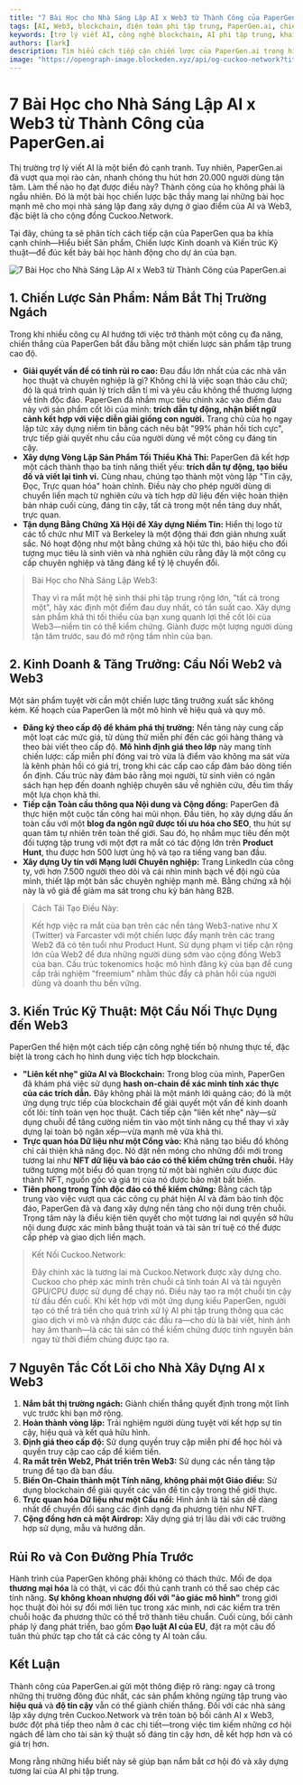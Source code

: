 ```yaml
---
title: "7 Bài Học cho Nhà Sáng Lập AI x Web3 từ Thành Công của PaperGen.ai"
tags: [AI, Web3, blockchain, điện toán phi tập trung, PaperGen.ai, chiến lược]
keywords: [trợ lý viết AI, công nghệ blockchain, AI phi tập trung, khai thác GPU, Cuckoo Network, PaperGen.ai, AI x Web3]
authors: [lark]
description: Tìm hiểu cách tiếp cận chiến lược của PaperGen.ai trong hiểu biết sản phẩm, chiến lược kinh doanh và kiến trúc kỹ thuật mang lại những bài học quý giá cho các nhà sáng lập AI và Web3. Khám phá cách Cuckoo Network có thể tận dụng những hiểu biết này để thúc đẩy cơ sở hạ tầng AI phi tập trung.
image: "https://opengraph-image.blockeden.xyz/api/og-cuckoo-network?title=7%20B%C3%A0i%20H%E1%BB%8Dc%20cho%20Nh%C3%A0%20S%C3%A1ng%20L%E1%BA%ADp%20AI%20x%20Web3%20t%E1%BB%AB%20Th%C3%A0nh%20C%C3%B4ng%20c%E1%BB%A7a%20PaperGen.ai"
---
```


# 7 Bài Học cho Nhà Sáng Lập AI x Web3 từ Thành Công của PaperGen.ai

Thị trường trợ lý viết AI là một biển đỏ cạnh tranh. Tuy nhiên, PaperGen.ai đã vượt qua mọi rào cản, nhanh chóng thu hút hơn 20.000 người dùng tận tâm. Làm thế nào họ đạt được điều này? Thành công của họ không phải là ngẫu nhiên. Đó là một bài học chiến lược bậc thầy mang lại những bài học mạnh mẽ cho mọi nhà sáng lập đang xây dựng ở giao điểm của AI và Web3, đặc biệt là cho cộng đồng Cuckoo.Network.

Tại đây, chúng ta sẽ phân tích cách tiếp cận của PaperGen qua ba khía cạnh chính—Hiểu biết Sản phẩm, Chiến lược Kinh doanh và Kiến trúc Kỹ thuật—để đúc kết bảy bài học hành động cho dự án của bạn.

![7 Bài Học cho Nhà Sáng Lập AI x Web3 từ Thành Công của PaperGen.ai](https://opengraph-image.blockeden.xyz/api/og-cuckoo-network?title=7%20B%C3%A0i%20H%E1%BB%8Dc%20cho%20Nh%C3%A0%20S%C3%A1ng%20L%E1%BA%ADp%20AI%20x%20Web3%20t%E1%BB%AB%20Th%C3%A0nh%20C%C3%B4ng%20c%E1%BB%A7a%20PaperGen.ai)

## 1. Chiến Lược Sản Phẩm: Nắm Bắt Thị Trường Ngách

Trong khi nhiều công cụ AI hướng tới việc trở thành một công cụ đa năng, chiến thắng của PaperGen bắt đầu bằng một chiến lược sản phẩm tập trung cao độ.

- **Giải quyết vấn đề có tính rủi ro cao:** Đau đầu lớn nhất của các nhà văn học thuật và chuyên nghiệp là gì? Không chỉ là việc soạn thảo câu chữ; đó là quá trình quản lý trích dẫn tỉ mỉ và yêu cầu không thể thương lượng về tính độc đáo. PaperGen đã nhắm mục tiêu chính xác vào điểm đau này với sản phẩm cốt lõi của mình: **trích dẫn tự động, nhận biết ngữ cảnh kết hợp với việc diễn giải giống con người.** Trang chủ của họ ngay lập tức xây dựng niềm tin bằng cách nêu bật "99% phản hồi tích cực", trực tiếp giải quyết nhu cầu của người dùng về một công cụ đáng tin cậy.
- **Xây dựng Vòng Lặp Sản Phẩm Tối Thiểu Khả Thi:** PaperGen đã kết hợp một cách thành thạo ba tính năng thiết yếu: **trích dẫn tự động, tạo biểu đồ và viết lại tinh vi.** Cùng nhau, chúng tạo thành một vòng lặp "Tin cậy, Đọc, Trực quan hóa" hoàn chỉnh. Điều này cho phép người dùng di chuyển liền mạch từ nghiên cứu và tích hợp dữ liệu đến việc hoàn thiện bản nháp cuối cùng, đáng tin cậy, tất cả trong một nền tảng duy nhất, trực quan.
- **Tận dụng Bằng Chứng Xã Hội để Xây dựng Niềm Tin:** Hiển thị logo từ các tổ chức như MIT và Berkeley là một động thái đơn giản nhưng xuất sắc. Nó hoạt động như một bằng chứng xã hội tức thì, báo hiệu cho đối tượng mục tiêu là sinh viên và nhà nghiên cứu rằng đây là một công cụ cấp chuyên nghiệp và tăng đáng kể tỷ lệ chuyển đổi.

> Bài Học cho Nhà Sáng Lập Web3:
>
> Thay vì ra mắt một hệ sinh thái phi tập trung rộng lớn, "tất cả trong một", hãy xác định một điểm đau duy nhất, có tần suất cao. Xây dựng sản phẩm khả thi tối thiểu của bạn xung quanh lợi thế cốt lõi của Web3—niềm tin có thể kiểm chứng. Giành được một lượng người dùng tận tâm trước, sau đó mở rộng tầm nhìn của bạn.

## 2. Kinh Doanh & Tăng Trưởng: Cầu Nối Web2 và Web3

Một sản phẩm tuyệt vời cần một chiến lược tăng trưởng xuất sắc không kém. Kế hoạch của PaperGen là một mô hình về hiệu quả và quy mô.

- **Đăng ký theo cấp độ để khám phá thị trường:** Nền tảng này cung cấp một loạt các mức giá, từ dùng thử miễn phí đến các gói hàng tháng và theo bài viết theo cấp độ. **Mô hình định giá theo lớp** này mang tính chiến lược: cấp miễn phí đóng vai trò vừa là điểm vào không ma sát vừa là kênh phản hồi có giá trị, trong khi các cấp cao cấp đảm bảo dòng tiền ổn định. Cấu trúc này đảm bảo rằng mọi người, từ sinh viên có ngân sách hạn hẹp đến doanh nghiệp chuyên sâu về nghiên cứu, đều tìm thấy một lựa chọn khả thi.
- **Tiếp cận Toàn cầu thông qua Nội dung và Cộng đồng:** PaperGen đã thực hiện một cuộc tấn công hai mũi nhọn. Đầu tiên, họ xây dựng dấu ấn toàn cầu với một **blog đa ngôn ngữ được tối ưu hóa cho SEO**, thu hút sự quan tâm tự nhiên trên toàn thế giới. Sau đó, họ nhắm mục tiêu đến một đối tượng tập trung với một đợt ra mắt có tác động lớn trên **Product Hunt**, thu được hơn 500 lượt ủng hộ và tạo ra tiếng vang ban đầu.
- **Xây dựng Uy tín với Mạng lưới Chuyên nghiệp:** Trang LinkedIn của công ty, với hơn 7.500 người theo dõi và cái nhìn minh bạch về đội ngũ của mình, thiết lập một bản sắc chuyên nghiệp mạnh mẽ. Bằng chứng xã hội này là vô giá để giảm ma sát trong chu kỳ bán hàng B2B.

> Cách Tái Tạo Điều Này:
>
> Kết hợp việc ra mắt của bạn trên các nền tảng Web3-native như X (Twitter) và Farcaster với một chiến lược đẩy mạnh trên các trang Web2 đã có tên tuổi như Product Hunt. Sử dụng phạm vi tiếp cận rộng lớn của Web2 để đưa những người dùng sớm vào cộng đồng Web3 của bạn. Cấu trúc tokenomics hoặc mô hình đăng ký của bạn để cung cấp trải nghiệm "freemium" nhằm thúc đẩy cả phản hồi của người dùng và doanh thu bền vững.

## 3. Kiến Trúc Kỹ Thuật: Một Cầu Nối Thực Dụng đến Web3

PaperGen thể hiện một cách tiếp cận công nghệ tiến bộ nhưng thực tế, đặc biệt là trong cách họ hình dung việc tích hợp blockchain.

- **"Liên kết nhẹ" giữa AI và Blockchain:** Trong blog của mình, PaperGen đã khám phá việc sử dụng **hash on-chain để xác minh tính xác thực của các trích dẫn.** Đây không phải là một mánh lới quảng cáo; đó là một ứng dụng trực tiếp của blockchain để giải quyết một vấn đề kinh doanh cốt lõi: tính toàn vẹn học thuật. Cách tiếp cận "liên kết nhẹ" này—sử dụng chuỗi để tăng cường niềm tin vào một tính năng cụ thể thay vì xây dựng lại toàn bộ ngăn xếp—vừa mạnh mẽ vừa khả thi.
- **Trực quan hóa Dữ liệu như một Cổng vào:** Khả năng tạo biểu đồ không chỉ cải thiện khả năng đọc. Nó đặt nền móng cho những đổi mới trong tương lai như **NFT dữ liệu và báo cáo có thể kiểm chứng trên chuỗi.** Hãy tưởng tượng một biểu đồ quan trọng từ một bài nghiên cứu được đúc thành NFT, nguồn gốc và giá trị của nó được bảo mật bất biến.
- **Tiên phong trong Tính độc đáo có thể kiểm chứng:** Bằng cách tập trung vào việc vượt qua các công cụ phát hiện AI và đảm bảo tính độc đáo, PaperGen đã và đang xây dựng nền tảng cho nội dung trên chuỗi. Trọng tâm này là điều kiện tiên quyết cho một tương lai nơi quyền sở hữu nội dung được xác minh bằng thuật toán và tài sản trí tuệ có thể được cấp phép và giao dịch liền mạch.

> Kết Nối Cuckoo.Network:
>
> Đây chính xác là tương lai mà Cuckoo.Network được xây dựng cho. Cuckoo cho phép xác minh trên chuỗi cả tính toán AI và tài nguyên GPU/CPU được sử dụng để chạy nó. Điều này tạo ra một chuỗi tin cậy từ đầu đến cuối. Khi kết hợp với một ứng dụng kiểu PaperGen, người tạo có thể trả tiền cho quá trình xử lý AI phi tập trung thông qua các giao dịch vi mô và nhận được các đầu ra—cho dù là bài viết, hình ảnh hay âm thanh—là các tài sản có thể kiểm chứng được tính nguyên bản ngay từ thời điểm chúng được tạo ra.

## 7 Nguyên Tắc Cốt Lõi cho Nhà Xây Dựng AI x Web3

1.  **Nắm bắt thị trường ngách:** Giành chiến thắng quyết định trong một lĩnh vực trước khi bạn mở rộng.
2.  **Hoàn thành vòng lặp:** Trải nghiệm người dùng tuyệt vời kết hợp sự tin cậy, hiệu quả và kết quả hữu hình.
3.  **Định giá theo cấp độ:** Sử dụng quyền truy cập miễn phí để học hỏi và quyền truy cập cao cấp để kiếm tiền.
4.  **Ra mắt trên Web2, Phát triển trên Web3:** Sử dụng các nền tảng tập trung để tạo đà ban đầu.
5.  **Biến On-Chain thành một Tính năng, không phải một Giáo điều:** Sử dụng blockchain để giải quyết các vấn đề tin cậy trong thế giới thực.
6.  **Trực quan hóa Dữ liệu như một Cầu nối:** Hình ảnh là tài sản dễ dàng nhất để chuyển đổi sang các định dạng đa phương tiện như NFT.
7.  **Cộng đồng hơn cả một Airdrop:** Xây dựng giá trị lâu dài với các trường hợp sử dụng, mẫu và hướng dẫn.

## Rủi Ro và Con Đường Phía Trước

Hành trình của PaperGen không phải không có thách thức. Mối đe dọa **thương mại hóa** là có thật, vì các đối thủ cạnh tranh có thể sao chép các tính năng. **Sự không khoan nhượng đối với "ảo giác mô hình"** trong giới học thuật đòi hỏi sự đổi mới liên tục trong xác minh, nơi các kiểm tra trên chuỗi hoặc đa phương thức có thể trở thành tiêu chuẩn. Cuối cùng, bối cảnh pháp lý đang phát triển, bao gồm **Đạo luật AI của EU**, đặt ra một câu đố tuân thủ phức tạp cho tất cả các công ty AI toàn cầu.

## Kết Luận

Thành công của PaperGen.ai gửi một thông điệp rõ ràng: ngay cả trong những thị trường đông đúc nhất, các sản phẩm không ngừng tập trung vào **hiệu quả** và **độ tin cậy** vẫn có thể giành chiến thắng. Đối với các nhà sáng lập xây dựng trên Cuckoo.Network và trên toàn bộ bối cảnh AI x Web3, bước đột phá tiếp theo nằm ở các chi tiết—trong việc tìm kiếm những cơ hội ngách để làm cho tài sản kỹ thuật số đáng tin cậy hơn, dễ kết hợp hơn và có giá trị hơn.

Mong rằng những hiểu biết này sẽ giúp bạn nắm bắt cơ hội đó và xây dựng tương lai của AI phi tập trung.